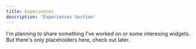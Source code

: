 ```yaml
---
title: Experiences
description: 'Experiences Section'
---
```

I'm planning to share something I've worked on or some interesing widgets. But there's only placeholders here, check out later.
